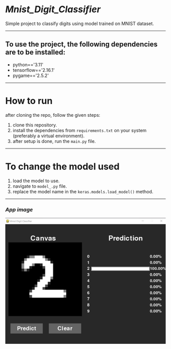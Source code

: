 # **_Mnist_Digit_Classifier_**

Simple project to classify digits using model trained on MNIST dataset.

---

## To use the project, the following dependencies are to be installed:

- python=='3.11'
- tensorflow=='2.16.1'
- pygame=='2.5.2'

---

# How to run

after cloning the repo, follow the given steps:

1. clone this repository.
2. install the dependencies from `requirements.txt` on your system (preferably a virtual environment).
3. after setup is done, run the `main.py` file.

---

# To change the model used

1. load the model to use.
2. navigate to `model_.py` file.
3. replace the model name in the `keras.models.load_model()` method.

---

### _App image_

<img src="./assets/sample_image.jpg" width="700">

